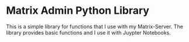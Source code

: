 # Matrix Admin Python Library
This is a simple library for functions that I use with my Matrix-Server. The library provides basic functions and I use it with Juypter Notebooks.
